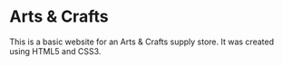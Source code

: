 # Arts & Crafts
This is a basic website for an Arts &amp; Crafts supply store.  It was created using HTML5 and CSS3.
